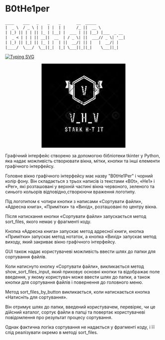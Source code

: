 # B0tHe1per
    ____    ___   _    _    _       __  _____            
    |  _ \  / _ \ | |  | |  | |     /_ ||  __ \           
    | |_) || | | || |_ | |__| |  ___ | || |__) |___  _ __ 
    |  _ < | | | || __||  __  | / _ \| ||  ___// _ \| '__|
    | |_) || |_| || |_ | |  | ||  __/| || |   |  __/| |   
    |____/  \___/  \__||_|  |_| \___||_||_|    \___||_|

[![Typing SVG](https://readme-typing-svg.demolab.com?font=Arial&size=25&pause=1000&color=F70000&width=435&lines=Computer+science)]()
<div style="text-align: center;"><center><img src="img.png" alt="img.png"></center></div>
<div>
<p>Графічний інтерфейс створено за допомогою бібліотеки tkinter у Python, яка надає можливість створювати вікна, мітки, кнопки та інші елементи графічного        інтерфейсу.</p>
<p>Головне вікно графічного інтерфейсу має назву "B0tHe1Per" і чорний колір фону. Він складається з трьох написів із текстами «B0t», «He1» і «Per», 
які розташовані у верхній частині вікна червоного, зеленого та синього кольорів відповідно,створюючи враження логотипу.</p> 
<p>Під логотипом є чотири кнопки з написами «Сортувати файли», «Адресна книга», «Примітки» та «Вихід», розташовані по центру вікна.</p>
<p>Після натискання кнопки «Сортувати файли» запускається метод sort_files, якого немає у фрагменті коду.</p>
<p>Кнопка «Адресна книга» запускає метод адресної книги, кнопка «Примітки» запускає метод нотаток, а кнопка «Вихід» запускає метод виходу, який закриває вікно графічного інтерфейсу.</p>
<p>GUI також надає користувачеві можливість ввести шлях до папки для сортування файлів.</p>
<p>Коли натиснуто кнопку «Сортувати файли», викликається метод show_sort_files_input, який приховує основні кнопки та відображає поле введення, 
у якому користувач може ввести шлях до папки, а також кнопки для сортування файлів і повернення до головного меню.</p>
<p>Метод sort_files_by_button викликається, коли натискається кнопка «Натисніть для сортування».</p>
<p>Він отримує шлях до папки, введений користувачем, перевіряє, чи це дійсний каталог, сортує файли в папці та повертає користувачеві повідомлення про результат процесу сортування.</p>
<p>Однак фактична логіка сортування не надається у фрагменті коду, і її слід реалізувати окремо в методі sort_files.</p>
</div>
